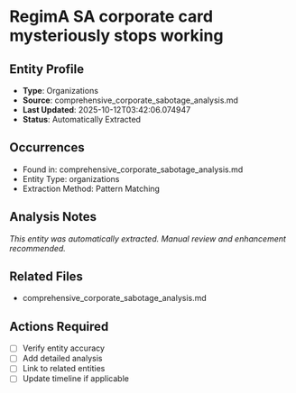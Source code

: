# RegimA SA corporate card mysteriously stops working

## Entity Profile
- **Type**: Organizations
- **Source**: comprehensive_corporate_sabotage_analysis.md
- **Last Updated**: 2025-10-12T03:42:06.074947
- **Status**: Automatically Extracted

## Occurrences
- Found in: comprehensive_corporate_sabotage_analysis.md
- Entity Type: organizations
- Extraction Method: Pattern Matching

## Analysis Notes
*This entity was automatically extracted. Manual review and enhancement recommended.*

## Related Files
- comprehensive_corporate_sabotage_analysis.md

## Actions Required
- [ ] Verify entity accuracy
- [ ] Add detailed analysis
- [ ] Link to related entities
- [ ] Update timeline if applicable
